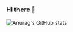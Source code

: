 ### Hi there 👋

<!--
**steetstyle/steetstyle** is a ✨ _special_ ✨ repository because its `README.md` (this file) appears on your GitHub profile.
-->
![Anurag's GitHub stats](https://github-readme-stats.vercel.app/api?username=steetstyle&show_icons=true&theme=radical)

